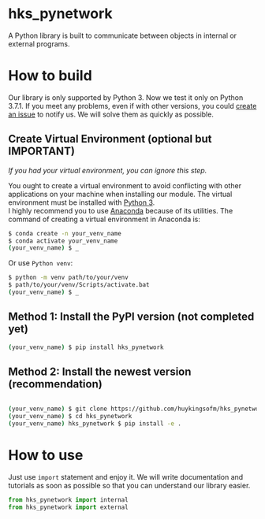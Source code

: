 # hks_pynetwork
A Python library is built to communicate between objects in internal or external programs.

# How to build
Our library is only supported by Python 3. Now we test it only on Python 3.7.1. If you meet any problems, even if with other versions, you could [create an issue](https://github.com/huykingsofm/hks_pylib/issues) to notify us. We will solve them as quickly as possible.  

## Create Virtual Environment (optional but IMPORTANT)
*If you had your virtual environment, you can ignore this step.* 

You ought to create a virtual environment to avoid conflicting with other applications on your machine when installing our module. The virtual environment must be installed with [Python 3](https://www.python.org/downloads).  
I highly recommend you to use [Anaconda](https://www.anaconda.com/products/individual) because of its utilities. The command of creating a virtual environment in Anaconda is:
```bash
$ conda create -n your_venv_name
$ conda activate your_venv_name
(your_venv_name) $ _ 
```

Or use `Python venv`:
```bash
$ python -m venv path/to/your/venv
$ path/to/your/venv/Scripts/activate.bat
(your_venv_name) $ _
```

## Method 1: Install the PyPI version (not completed yet)
```bash
(your_venv_name) $ pip install hks_pynetwork
```

## Method 2: Install the newest version (recommendation)

```bash

(your_venv_name) $ git clone https://github.com/huykingsofm/hks_pynetwork.git
(your_venv_name) $ cd hks_pynetwork
(your_venv_name) hks_pynetwork $ pip install -e .
```

# How to use
Just use `import` statement and enjoy it. We will write documentation and tutorials as soon as possible so that you can understand our library easier.

```python
from hks_pynetwork import internal
from hks_pynetwork import external
```
